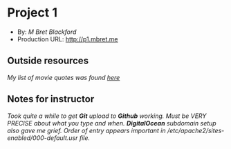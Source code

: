 # Project 1
+ By: *M Bret Blackford*
+ Production URL: <http://p1.mbret.me>

## Outside resources
*My list of movie quotes was found [here](https://www.infoplease.com/arts-entertainment/movies-and-videos/top-100-movie-quotes)*

## Notes for instructor
*Took quite a while to get **Git** upload to **Github** working.  Must be VERY PRECISE about what you type and when.
 **DigitalOcean** subdomain setup also gave me grief.  Order of entry appears important in /etc/apache2/sites-enabled/000-default.usr file.*
